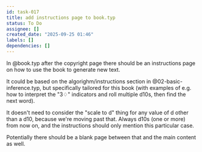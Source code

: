 ```yaml
---
id: task-017
title: add instructions page to book.typ
status: To Do
assignee: []
created_date: "2025-09-25 01:46"
labels: []
dependencies: []
---
```


In @book.typ after the copyright page there should be an instructions page on
how to use the book to generate new text.

It could be based on the algorighm/instructions section in
@02-basic-inference.typ, but specifically tailored for this book (with examples
of e.g. how to interpret the "3♢" indicators and roll multiple d10s, then find
the next word).

It doesn't need to consider the "scale to d" thing for any value of d other than
a d10, because we're moving past that. Always d10s (one or more) from now on,
and the instructions should only mention this particular case.

Potentially there should be a blank page between that and the main content as
well.
